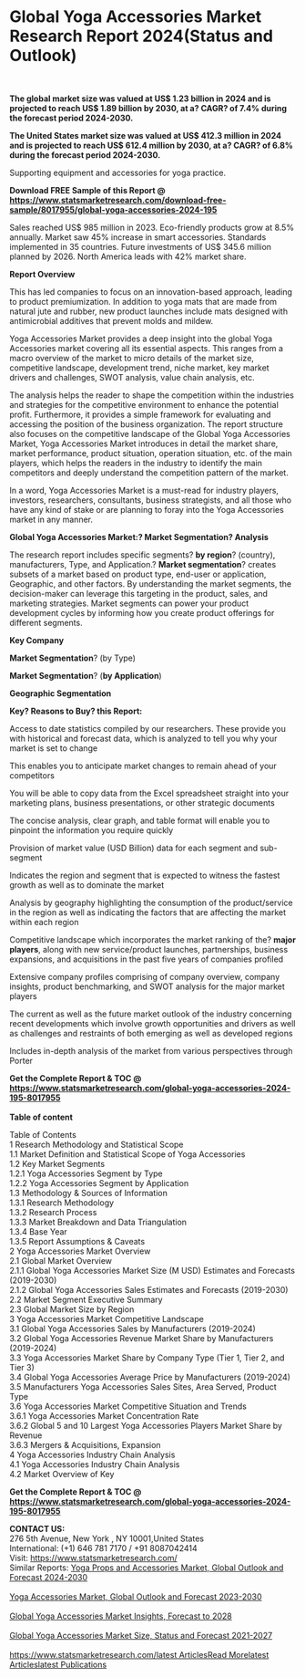 <h1>Global Yoga Accessories Market Research Report 2024(Status and Outlook)</h1><br/><p><strong>The global market size was valued at US$ 1.23 billion in 2024 and is projected to reach US$ 1.89 billion by 2030, at a? <strong>CAGR</strong>? of 7.4% during the forecast period 2024-2030.</strong></p><p><strong>The United States market size was valued at US$ 412.3 million in 2024 and is projected to reach US$ 612.4 million by 2030, at a? <strong>CAGR</strong>? of 6.8% during the forecast period 2024-2030.</strong></p><p>Supporting equipment and accessories for yoga practice.</p><p><strong>Download FREE Sample of this Report @ <a href="https://www.statsmarketresearch.com/download-free-sample/8017955/global-yoga-accessories-2024-195">https://www.statsmarketresearch.com/download-free-sample/8017955/global-yoga-accessories-2024-195</a></strong></p><p>Sales reached US$ 985 million in 2023. Eco-friendly products grow at 8.5% annually. Market saw 45% increase in smart accessories. Standards implemented in 35 countries. Future investments of US$ 345.6 million planned by 2026. North America leads with 42% market share.</p><p><strong>Report Overview</strong></p><p>This has led companies to focus on an innovation-based approach, leading to product premiumization. In addition to yoga mats that are made from natural jute and rubber, new product launches include mats designed with antimicrobial additives that prevent molds and mildew.</p><p>Yoga Accessories Market provides a deep insight into the global Yoga Accessories market covering all its essential aspects. This ranges from a macro overview of the market to micro details of the market size, competitive landscape, development trend, niche market, key market drivers and challenges, SWOT analysis, value chain analysis, etc.</p><p>The analysis helps the reader to shape the competition within the industries and strategies for the competitive environment to enhance the potential profit. Furthermore, it provides a simple framework for evaluating and accessing the position of the business organization. The report structure also focuses on the competitive landscape of the Global Yoga Accessories Market, Yoga Accessories Market introduces in detail the market share, market performance, product situation, operation situation, etc. of the main players, which helps the readers in the industry to identify the main competitors and deeply understand the competition pattern of the market.</p><p>In a word, Yoga Accessories Market is a must-read for industry players, investors, researchers, consultants, business strategists, and all those who have any kind of stake or are planning to foray into the Yoga Accessories market in any manner.</p><p><strong>Global Yoga Accessories Market:? Market Segmentation? Analysis</strong></p><p>The research report includes specific segments? <strong>by region</strong>? (country), manufacturers, Type, and Application.? <strong>Market segmentation</strong>? creates subsets of a market based on product type, end-user or application, Geographic, and other factors. By understanding the market segments, the decision-maker can leverage this targeting in the product, sales, and marketing strategies. Market segments can power your product development cycles by informing how you create product offerings for different segments.</p><p><strong>Key Company</strong></p><p><strong>Market Segmentation</strong>? (by Type)</p><p><strong>Market Segmentation</strong>? (<strong><strong>by Application</strong></strong>)</p><p><strong>Geographic Segmentation</strong></p><p><strong>Key? <strong>Reasons to Buy</strong>? this Report:</strong></p><p>Access to date statistics compiled by our researchers. These provide you with historical and forecast data, which is analyzed to tell you why your market is set to change</p><p>This enables you to anticipate market changes to remain ahead of your competitors</p><p>You will be able to copy data from the Excel spreadsheet straight into your marketing plans, business presentations, or other strategic documents</p><p>The concise analysis, clear graph, and table format will enable you to pinpoint the information you require quickly</p><p>Provision of market value (USD Billion) data for each segment and sub-segment</p><p>Indicates the region and segment that is expected to witness the fastest growth as well as to dominate the market</p><p>Analysis by geography highlighting the consumption of the product/service in the region as well as indicating the factors that are affecting the market within each region</p><p>Competitive landscape which incorporates the market ranking of the? <strong><strong>major players</strong></strong>, along with new service/product launches, partnerships, business expansions, and acquisitions in the past five years of companies profiled</p><p>Extensive company profiles comprising of company overview, company insights, product benchmarking, and SWOT analysis for the major market players</p><p>The current as well as the future market outlook of the industry concerning recent developments which involve growth opportunities and drivers as well as challenges and restraints of both emerging as well as developed regions</p><p>Includes in-depth analysis of the market from various perspectives through Porter</p><div><b>Get the Complete Report & TOC @ <a href="https://www.statsmarketresearch.com/global-yoga-accessories-2024-195-8017955">https://www.statsmarketresearch.com/global-yoga-accessories-2024-195-8017955</a></b></div><br><b>Table of content</b><p>Table of Contents<br /> 1 Research Methodology and Statistical Scope<br /> 1.1 Market Definition and Statistical Scope of Yoga Accessories<br /> 1.2 Key Market Segments<br /> 1.2.1 Yoga Accessories Segment by Type<br /> 1.2.2 Yoga Accessories Segment by Application<br /> 1.3 Methodology & Sources of Information<br /> 1.3.1 Research Methodology<br /> 1.3.2 Research Process<br /> 1.3.3 Market Breakdown and Data Triangulation<br /> 1.3.4 Base Year<br /> 1.3.5 Report Assumptions & Caveats<br /> 2 Yoga Accessories Market Overview<br /> 2.1 Global Market Overview<br /> 2.1.1 Global Yoga Accessories Market Size (M USD) Estimates and Forecasts (2019-2030)<br /> 2.1.2 Global Yoga Accessories Sales Estimates and Forecasts (2019-2030)<br /> 2.2 Market Segment Executive Summary<br /> 2.3 Global Market Size by Region<br /> 3 Yoga Accessories Market Competitive Landscape<br /> 3.1 Global Yoga Accessories Sales by Manufacturers (2019-2024)<br /> 3.2 Global Yoga Accessories Revenue Market Share by Manufacturers (2019-2024)<br /> 3.3 Yoga Accessories Market Share by Company Type (Tier 1, Tier 2, and Tier 3)<br /> 3.4 Global Yoga Accessories Average Price by Manufacturers (2019-2024)<br /> 3.5 Manufacturers Yoga Accessories Sales Sites, Area Served, Product Type<br /> 3.6 Yoga Accessories Market Competitive Situation and Trends<br /> 3.6.1 Yoga Accessories Market Concentration Rate<br /> 3.6.2 Global 5 and 10 Largest Yoga Accessories Players Market Share by Revenue<br /> 3.6.3 Mergers & Acquisitions, Expansion<br /> 4 Yoga Accessories Industry Chain Analysis<br /> 4.1 Yoga Accessories Industry Chain Analysis<br /> 4.2 Market Overview of Key<br><div><b>Get the Complete Report & TOC @ <a href="https://www.statsmarketresearch.com/global-yoga-accessories-2024-195-8017955">https://www.statsmarketresearch.com/global-yoga-accessories-2024-195-8017955</a></b></div></p> <b>CONTACT US:</b><br>276 5th Avenue, New York , NY 10001,United States<br>International: (+1) 646 781 7170 / +91 8087042414<br>Visit: <a href="https://www.statsmarketresearch.com/">https://www.statsmarketresearch.com/</a><br>Similar Reports: <a href="https://www.statsmarketresearch.com/global-yoga-accessories-2024-195-8017955">Yoga Props and Accessories Market, Global Outlook and Forecast 2024-2030</a><br/><br/><a href="https://www.statsmarketresearch.com/global-yoga-accessories-2024-195-8017955">Yoga Accessories Market, Global Outlook and Forecast 2023-2030</a><br/><br/><a href="https://www.statsmarketresearch.com/global-yoga-accessories-2024-195-8017955">Global Yoga Accessories Market Insights, Forecast to 2028</a><br/><br/><a href="https://www.statsmarketresearch.com/global-yoga-accessories-2024-195-8017955">Global Yoga Accessories Market Size, Status and Forecast 2021-2027</a><br/><br/><a href="https://gyeongbokgung.com">https://www.statsmarketresearch.com/</a><a href="https://hallyeomaritime.com">latest Articles</a><a href="https://jingwansa.com">Read More</a><a href=https://nguoiviet.jp/">latest Articles</a><a href="https://www.intelmarketresearch.com/">latest Publications</a>